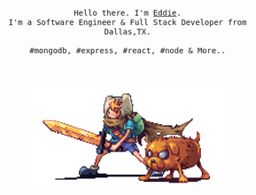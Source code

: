 <p align="center">
  <br>
  <br>
  <br>
  <samp>Hello there. I'm <a href="https://ibarrasb.github.io/eduardo-portfolio-react/">Eddie</a>.<br> I'm a Software Engineer & Full Stack Developer from Dallas,TX.<br><br>#mongodb, #express, #react, #node
  & More..
  </samp>
  <br>
  <br>
  <br>
  <br>
  <img src="https://github.com/selimdoyranli/selimdoyranli/blob/master/preview.gif" width="350" />
</p>
